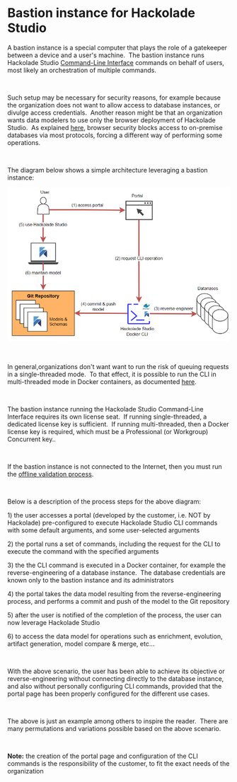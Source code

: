 # Bastion instance for Hackolade Studio

A bastion instance is a special computer that plays the role of a gatekeeper between a device and a user's machine.&nbsp; The bastion instance runs Hackolade Studio [Command-Line Interface](<CommandLineInterface.md>) commands on behalf of users, most likely an orchestration of multiple commands.

&nbsp;

Such setup may be necessary for security reasons, for example because the organization does not want to allow access to database instances, or divulge access credentials.&nbsp; Another reason might be that an organization wants data modelers to use only the browser deployment of Hackolade Studio.&nbsp; As explained [here](<Security-firstbrowserdeployment.md>), browser security blocks access to on-premise databases via most protocols, forcing a different way of performing some operations. &nbsp;

&nbsp;

The diagram below shows a simple architecture leveraging a bastion instance:

![Bastion instance architecture](<lib/Bastion instance architecture.png>)

&nbsp;

In general,organizations don't want want to run the risk of queuing requests in a single-threaded mode.&nbsp; To that effect, it is possible to run the CLI in multi-threaded mode in Docker containers, as documented [here](<https://github.com/hackolade/docker/tree/main/Studio> "target=\"\_blank\"").

&nbsp;

The bastion instance running the Hackolade Studio Command-Line Interface requires its own license seat.&nbsp; If running single-threaded, a dedicated license key is sufficient.&nbsp; If running multi-threaded, then a Docker license key is required, which must be a Professional (or Workgroup) Concurrent key..

&nbsp;

If the bastion instance is not connected to the Internet, then you must run the [offline validation process](<https://hackolade.com/help/Softwareregistration.html#Offline%20validation> "target=\"\_blank\"").

&nbsp;

Below is a description of the process steps for the above diagram:

&#49;) the user accesses a portal (developed by the customer, i.e. NOT by Hackolade) pre-configured to execute Hackolade Studio CLI commands with some default arguments, and some user-selected arguments

&#50;) the portal runs a set of commands, including the request for the CLI to execute the command with the specified arguments

&#51;) the the CLI command is executed in a Docker container, for example the reverse-engineering of a database instance.&nbsp; The database credentials are known only to the bastion instance and its administrators

&#52;) the portal takes the data model resulting from the reverse-engineering process, and performs a commit and push of the model to the Git repository

&#53;) after the user is notified of the completion of the process, the user can now leverage Hackolade Studio

&#54;) to access the data model for operations such as enrichment, evolution, artifact generation, model compare \& merge, etc...

&nbsp;

With the above scenario, the user has been able to achieve its objective or reverse-engineering without connecting directly to the database instance, and also without personally configuring CLI commands, provided that the portal page has been properly configured for the different use cases.

&nbsp;

The above is just an example among others to inspire the reader.&nbsp; There are many permutations and variations possible based on the above scenario.

&nbsp;

**Note:** the creation of the portal page and configuration of the CLI commands is the responsibility of the customer, to fit the exact needs of the organization

